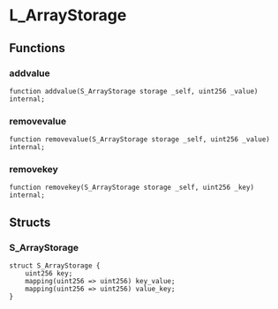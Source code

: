 # L_ArrayStorage

## Functions
### addvalue


```solidity
function addvalue(S_ArrayStorage storage _self, uint256 _value) internal;
```

### removevalue


```solidity
function removevalue(S_ArrayStorage storage _self, uint256 _value) internal;
```

### removekey


```solidity
function removekey(S_ArrayStorage storage _self, uint256 _key) internal;
```

## Structs
### S_ArrayStorage

```solidity
struct S_ArrayStorage {
    uint256 key;
    mapping(uint256 => uint256) key_value;
    mapping(uint256 => uint256) value_key;
}
```

